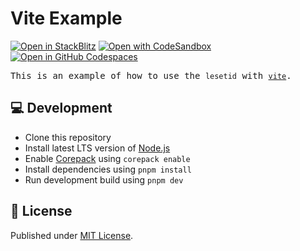 # Vite Example

[![Open in StackBlitz](https://developer.stackblitz.com/img/open_in_stackblitz.svg)][stackblitz]
[![Open with CodeSandbox](https://assets.codesandbox.io/github/button-edit-lime.svg)][codesandbox]
[![Open in GitHub Codespaces](https://github.com/codespaces/badge.svg)][codespaces]

<samp>This is an example of how to use the `lesetid` with [`vite`](https://vitejs.dev).</samp>

## 💻 Development

- Clone this repository
- Install latest LTS version of [Node.js](https://nodejs.org/en/)
- Enable [Corepack](https://github.com/nodejs/corepack) using `corepack enable`
- Install dependencies using `pnpm install`
- Run development build using `pnpm dev`

## 📄 License

Published under [MIT License](./LICENSE).

<!-- providers:start -->
[stackblitz]: https://stackblitz.com/github/luxass/lesetid/tree/main/examples/vite-example?title=astro%20example%20|%20lesetid
[codesandbox]: https://codesandbox.io/p/sandbox/github/luxass/lesetid/tree/main/examples/vite-example
[codespaces]: https://codespaces.new/luxass/lesetid?devcontainer_path=.devcontainer/vite-example/devcontainer.json
<!-- providers:end -->
